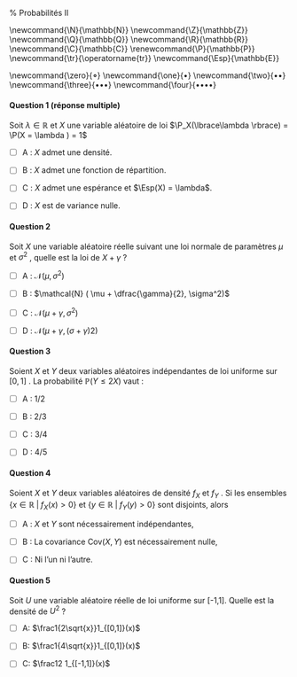 % Probabilités II

<!-- LaTeX Macros -->
\newcommand{\N}{\mathbb{N}}
\newcommand{\Z}{\mathbb{Z}}
\newcommand{\Q}{\mathbb{Q}}
\newcommand{\R}{\mathbb{R}}
\newcommand{\C}{\mathbb{C}}
\renewcommand{\P}{\mathbb{P}}
\newcommand{\tr}{\operatorname{tr}}
\newcommand{\Esp}{\mathbb{E}}

\newcommand{\zero}{$\mathord{\boldsymbol{\circ}}$}
\newcommand{\one}{$\mathord{\bullet}$}
\newcommand{\two}{$\mathord{\bullet}\mathord{\bullet}$}
\newcommand{\three}{$\mathord{\bullet}\mathord{\bullet}\mathord{\bullet}$}
\newcommand{\four}{$\mathord{\bullet}\mathord{\bullet}\mathord{\bullet}\mathord{\bullet}$}

#### Question 1 (réponse multiple)
Soit $\lambda \in\mathbb{R}$ et $X$ une variable aléatoire de loi $\P_X(\lbrace\lambda \rbrace) = \P(X = \lambda ) = 1$

  - [ ] A : $X$ admet une densité.

  - [ ] B : $X$ admet une fonction de répartition.

  - [ ] C : $X$ admet une espérance et $\Esp(X) = \lambda$.

  - [ ] D : $X$ est de variance nulle.


#### Question 2
Soit $X$ une variable aléatoire réelle suivant une loi normale de paramètres $\mu$ et $\sigma^2$ , quelle est la loi de $X+\gamma$ ?

  - [ ]  A : $\mathcal{N}(\mu, \sigma^2)$

  - [ ]  B : $\mathcal{N} ( \mu + \dfrac{\gamma}{2}, \sigma^2)$

  - [ ]  C : $\mathcal{N} ( \mu + \gamma, \sigma^2)$

  - [ ]  D : $\mathcal{N}(\mu+\gamma,(\sigma+\gamma)2)$

#### Question 3 
Soient $X$ et $Y$ deux variables aléatoires indépendantes de loi uniforme sur $[0, 1]$ . La probabilité $\mathbb{P} (Y \leq 2X)$ vaut :

  - [ ]  A : 1/2

  - [ ]  B : 2/3

  - [ ]  C : 3/4

  - [ ]  D : 4/5

#### Question 4

Soient $X$ et $Y$ deux variables aléatoires de densité $f_X$ et $f_Y$ . Si les ensembles $\{x \in \mathbb{R} \; | \; f_X(x) > 0\}$ et $\{y \in \mathbb{R} \; | \; f_Y(y) > 0\}$ sont disjoints, alors

  - [ ] A : $X$ et $Y$ sont nécessairement indépendantes,

  - [ ] B : La covariance $\mathrm{Cov}(X, Y)$ est nécessairement nulle,

  - [ ] C : Ni l’un ni l’autre.

#### Question 5 

Soit $U$ une variable aléatoire réelle de loi uniforme sur [-1,1]. Quelle est la densité de $U^2$ ?

  - [ ] A: $\frac1{2\sqrt{x}}1_{[0,1]}(x)$

  - [ ] B: $\frac1{4\sqrt{x}}1_{[0,1]}(x)$

  - [ ] C: $\frac12 1_{[-1,1]}(x)$